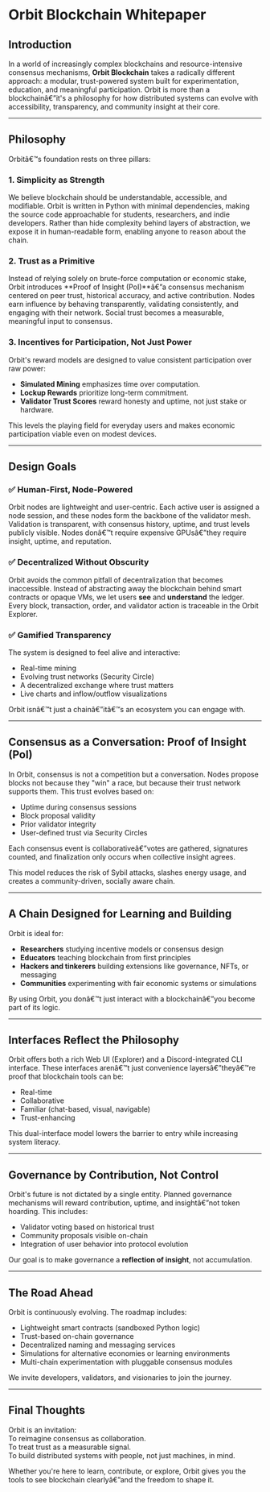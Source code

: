 # Orbit Blockchain Whitepaper

## Introduction

In a world of increasingly complex blockchains and resource-intensive consensus mechanisms, **Orbit Blockchain** takes a radically different approach: a modular, trust-powered system built for experimentation, education, and meaningful participation. Orbit is more than a blockchainâ€”it's a philosophy for how distributed systems can evolve with accessibility, transparency, and community insight at their core.

---

## Philosophy

Orbitâ€™s foundation rests on three pillars:

### 1. **Simplicity as Strength**

We believe blockchain should be understandable, accessible, and modifiable. Orbit is written in Python with minimal dependencies, making the source code approachable for students, researchers, and indie developers. Rather than hide complexity behind layers of abstraction, we expose it in human-readable form, enabling anyone to reason about the chain.

### 2. **Trust as a Primitive**

Instead of relying solely on brute-force computation or economic stake, Orbit introduces **Proof of Insight (PoI)**â€”a consensus mechanism centered on peer trust, historical accuracy, and active contribution. Nodes earn influence by behaving transparently, validating consistently, and engaging with their network. Social trust becomes a measurable, meaningful input to consensus.

### 3. **Incentives for Participation, Not Just Power**

Orbit's reward models are designed to value consistent participation over raw power:

- **Simulated Mining** emphasizes time over computation.
- **Lockup Rewards** prioritize long-term commitment.
- **Validator Trust Scores** reward honesty and uptime, not just stake or hardware.

This levels the playing field for everyday users and makes economic participation viable even on modest devices.

---

## Design Goals

### ✅ **Human-First, Node-Powered**

Orbit nodes are lightweight and user-centric. Each active user is assigned a node session, and these nodes form the backbone of the validator mesh. Validation is transparent, with consensus history, uptime, and trust levels publicly visible. Nodes donâ€™t require expensive GPUsâ€”they require insight, uptime, and reputation.

### ✅ **Decentralized Without Obscurity**

Orbit avoids the common pitfall of decentralization that becomes inaccessible. Instead of abstracting away the blockchain behind smart contracts or opaque VMs, we let users **see** and **understand** the ledger. Every block, transaction, order, and validator action is traceable in the Orbit Explorer.

### ✅ **Gamified Transparency**

The system is designed to feel alive and interactive:

- Real-time mining
- Evolving trust networks (Security Circle)
- A decentralized exchange where trust matters
- Live charts and inflow/outflow visualizations

Orbit isnâ€™t just a chainâ€”itâ€™s an ecosystem you can engage with.

---

## Consensus as a Conversation: Proof of Insight (PoI)

In Orbit, consensus is not a competition but a conversation. Nodes propose blocks not because they "win" a race, but because their trust network supports them. This trust evolves based on:

- Uptime during consensus sessions
- Block proposal validity
- Prior validator integrity
- User-defined trust via Security Circles

Each consensus event is collaborativeâ€”votes are gathered, signatures counted, and finalization only occurs when collective insight agrees.

This model reduces the risk of Sybil attacks, slashes energy usage, and creates a community-driven, socially aware chain.

---

## A Chain Designed for Learning and Building

Orbit is ideal for:

- **Researchers** studying incentive models or consensus design  
- **Educators** teaching blockchain from first principles  
- **Hackers and tinkerers** building extensions like governance, NFTs, or messaging  
- **Communities** experimenting with fair economic systems or simulations  

By using Orbit, you donâ€™t just interact with a blockchainâ€”you become part of its logic.

---

## Interfaces Reflect the Philosophy

Orbit offers both a rich Web UI (Explorer) and a Discord-integrated CLI interface. These interfaces arenâ€™t just convenience layersâ€”theyâ€™re proof that blockchain tools can be:

- Real-time  
- Collaborative  
- Familiar (chat-based, visual, navigable)  
- Trust-enhancing  

This dual-interface model lowers the barrier to entry while increasing system literacy.

---

## Governance by Contribution, Not Control

Orbit's future is not dictated by a single entity. Planned governance mechanisms will reward contribution, uptime, and insightâ€”not token hoarding. This includes:

- Validator voting based on historical trust  
- Community proposals visible on-chain  
- Integration of user behavior into protocol evolution  

Our goal is to make governance a **reflection of insight**, not accumulation.

---

## The Road Ahead

Orbit is continuously evolving. The roadmap includes:

- Lightweight smart contracts (sandboxed Python logic)  
- Trust-based on-chain governance  
- Decentralized naming and messaging services  
- Simulations for alternative economies or learning environments  
- Multi-chain experimentation with pluggable consensus modules  

We invite developers, validators, and visionaries to join the journey.

---

## Final Thoughts

Orbit is an invitation:  
To reimagine consensus as collaboration.  
To treat trust as a measurable signal.  
To build distributed systems with people, not just machines, in mind.

Whether you're here to learn, contribute, or explore, Orbit gives you the tools to see blockchain clearlyâ€”and the freedom to shape it.
